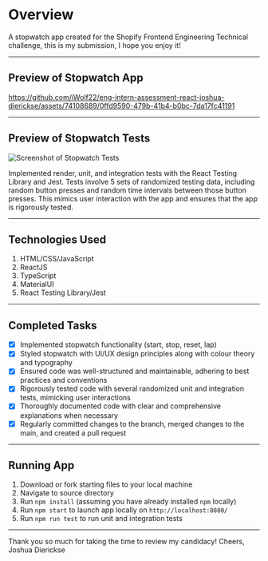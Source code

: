 # Overview

A stopwatch app created for the Shopify Frontend Engineering Technical challenge, this is my submission, I hope you enjoy it!

---

## Preview of Stopwatch App

https://github.com/iWolf22/eng-intern-assessment-react-joshua-dierickse/assets/74108689/0ffd9590-479b-41b4-b0bc-7da17fc41191

---

## Preview of Stopwatch Tests

![Screenshot of Stopwatch Tests](https://i.ibb.co/hsQZdLc/Screenshot-2024-01-28-142939.png)

Implemented render, unit, and integration tests with the React Testing Library and Jest. Tests involve 5 sets of randomized testing data, including random button presses and random time intervals between those button presses. This mimics user interaction with the app and ensures that the app is rigorously tested.

---

## Technologies Used

1. HTML/CSS/JavaScript
2. ReactJS
3. TypeScript
4. MaterialUI
5. React Testing Library/Jest

---

## Completed Tasks

- [x] Implemented stopwatch functionality (start, stop, reset, lap)
- [x] Styled stopwatch with UI/UX design principles along with colour theory and typography
- [x] Ensured code was well-structured and maintainable, adhering to best practices and conventions
- [x] Rigorously tested code with several randomized unit and integration tests, mimicking user interactions
- [x] Thoroughly documented code with clear and comprehensive explanations when necessary
- [x] Regularly committed changes to the branch, merged changes to the main, and created a pull request

---

## Running App

1. Download or fork starting files to your local machine
2. Navigate to source directory
3. Run ```npm install``` (assuming you have already installed ```npm``` locally)
4. Run ```npm start``` to launch app locally on ```http://localhost:8080/```
5. Run ```npm run test``` to run unit and integration tests

---

Thank you so much for taking the time to review my candidacy!
Cheers,
Joshua Dierickse
